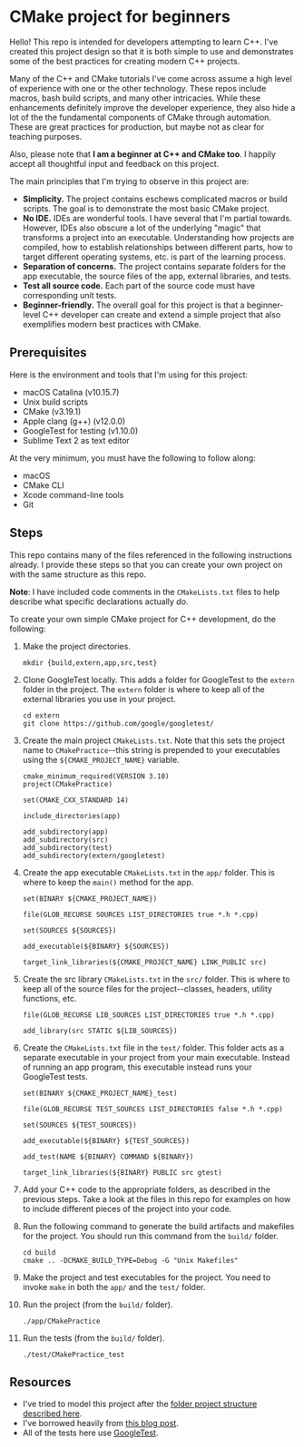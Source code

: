 # CMake project for beginners

Hello! This repo is intended for developers attempting to learn C++. I've
created this project design so that it is both simple to use and demonstrates
some of the best practices for creating modern C++ projects.

Many of the C++ and CMake tutorials I've come across assume a high level
of experience with one or the other technology. These repos include macros,
bash build scripts, and many other intricacies. While these enhancements
definitely improve the developer experience, they also hide a lot of the
the fundamental components of CMake through automation. These are great
practices for production, but maybe not as clear for teaching purposes.

Also, please note that **I am a beginner at C++ and CMake too**. I happily
accept all thoughtful input and feedback on this project.

The main principles that I'm trying to observe in this project are:

 * **Simplicity.** The project contains eschews complicated macros or
   build scripts. The goal is to demonstrate the most basic CMake project.
 * **No IDE.** IDEs are wonderful tools. I have several that I'm partial
   towards. However, IDEs also obscure a lot of the underlying "magic" that
   transforms a project into an executable. Understanding how projects are
   compiled, how to establish relationships between different parts, how to
   target different operating systems, etc. is part of the learning process.
 * **Separation of concerns.** The project contains separate folders for the
   app executable, the source files of the app, external libraries, and tests.
 * **Test all source code.** Each part of the source code must have
   corresponding unit tests.
 * **Beginner-friendly.** The overall goal for this project is that a
   beginner-level C++ developer can create and extend a simple project that
   also exemplifies modern best practices with CMake.


## Prerequisites

Here is the environment and tools that I'm using for this project:

 * macOS Catalina (v10.15.7)
 * Unix build scripts
 * CMake (v3.19.1)
 * Apple clang (g++) (v12.0.0)
 * GoogleTest for testing (v1.10.0)
 * Sublime Text 2 as text editor

At the very minimum, you must have the following to follow along:

 * macOS
 * CMake CLI
 * Xcode command-line tools
 * Git

## Steps

This repo contains many of the files referenced in the following instructions
already. I provide these steps so that you can create your own project on
with the same structure as this repo.

**Note**: I have included code comments in the `CMakeLists.txt` files to help
describe what specific declarations actually *do*.

To create your own simple CMake project for C++ development, do the following:

 1. Make the project directories.

        mkdir {build,extern,app,src,test}

 1. Clone GoogleTest locally. This adds a folder for GoogleTest to the
    `extern` folder in the project. The `extern` folder is where to keep
    all of the external libraries you use in your project.

        cd extern
        git clone https://github.com/google/googletest/

 1. Create the main project `CMakeLists.txt`. Note that this sets the project
    name to `CMakePractice`--this string is prepended to your executables
    using the `${CMAKE_PROJECT_NAME}` variable.

        cmake_minimum_required(VERSION 3.10)
        project(CMakePractice)

        set(CMAKE_CXX_STANDARD 14)

        include_directories(app)

        add_subdirectory(app)
        add_subdirectory(src)
        add_subdirectory(test)
        add_subdirectory(extern/googletest)

 1. Create the app executable `CMakeLists.txt` in the `app/` folder. This is
    where to keep the `main()` method for the app.

        set(BINARY ${CMAKE_PROJECT_NAME})

        file(GLOB_RECURSE SOURCES LIST_DIRECTORIES true *.h *.cpp)

        set(SOURCES ${SOURCES})

        add_executable(${BINARY} ${SOURCES})

        target_link_libraries(${CMAKE_PROJECT_NAME} LINK_PUBLIC src)

 1. Create the src library `CMakeLists.txt` in the `src/` folder. This is where
    to keep all of the source files for the project--classes, headers,
    utility functions, etc.

        file(GLOB_RECURSE LIB_SOURCES LIST_DIRECTORIES true *.h *.cpp)

        add_library(src STATIC ${LIB_SOURCES})

 1. Create the `CMakeLists.txt` file in the `test/` folder. This folder acts
    as a separate executable in your project from your main executable. Instead
    of running an app program, this executable instead runs your GoogleTest
    tests.

        set(BINARY ${CMAKE_PROJECT_NAME}_test)

        file(GLOB_RECURSE TEST_SOURCES LIST_DIRECTORIES false *.h *.cpp)

        set(SOURCES ${TEST_SOURCES})

        add_executable(${BINARY} ${TEST_SOURCES})

        add_test(NAME ${BINARY} COMMAND ${BINARY})

        target_link_libraries(${BINARY} PUBLIC src gtest)

 1. Add your C++ code to the appropriate folders, as described in the previous
    steps. Take a look at the files in this repo for examples on how to include
    different pieces of the project into your code.

 1. Run the following command to generate the build artifacts and makefiles for
    the project. You should run this command from the `build/` folder.

        cd build
        cmake .. -DCMAKE_BUILD_TYPE=Debug -G "Unix Makefiles"

 1. Make the project and test executables for the project. You need to invoke
    `make` in both the `app/` and the `test/` folder.

 1. Run the project (from the `build/` folder).

        ./app/CMakePractice

 1. Run the tests (from the `build/` folder).

        ./test/CMakePractice_test


## Resources

 * I've tried to model this project after the
   [folder project structure described here](https://cliutils.gitlab.io/modern-cmake/chapters/basics/structure.html).
 * I've borrowed heavily from
   [this blog post](https://raymii.org/s/tutorials/Cpp_project_setup_with_cmake_and_unit_tests.html).
 * All of the tests here use
   [GoogleTest](https://github.com/google/googletest/tree/master/googletest).